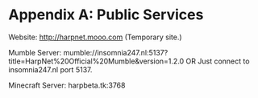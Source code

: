 # Appendix A: Public Services

Website: http://harpnet.mooo.com (Temporary site.)

Mumble Server: mumble://insomnia247.nl:5137?title=HarpNet%20Official%20Mumble&version=1.2.0
OR
Just connect to insomnia247.nl port 5137.

Minecraft Server: harpbeta.tk:3768

